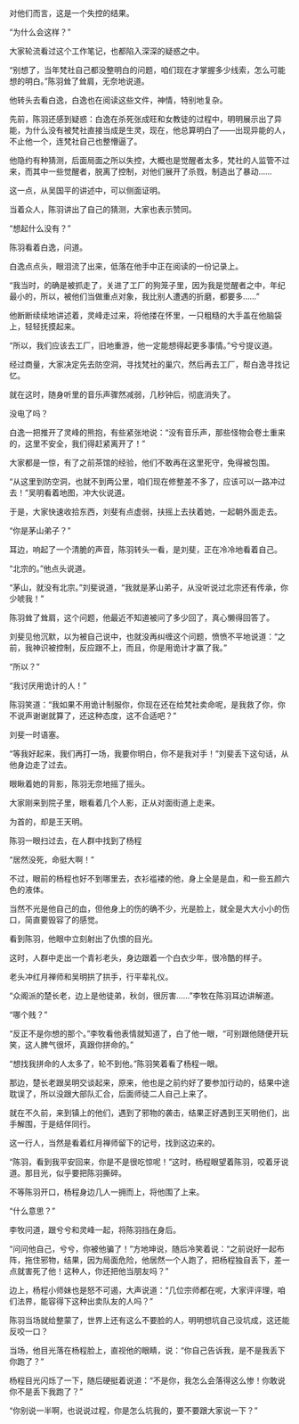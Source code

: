 对他们而言，这是一个失控的结果。

“为什么会这样？”

大家轮流看过这个工作笔记，也都陷入深深的疑惑之中。

“别想了，当年梵社自己都没整明白的问题，咱们现在才掌握多少线索，怎么可能想的明白。”陈羽耸了耸肩，无奈地说道。

他转头去看白逸，白逸也在阅读这些文件，神情，特别地复杂。

先前，陈羽还感到疑惑：白逸在杀死张成旺和女教徒的过程中，明明展示出了异能，为什么没有被梵社直接当成是生灵，现在，他总算明白了——出现异能的人，不止他一个，连梵社自己也整懵逼了。

他隐约有种猜测，后面局面之所以失控，大概也是觉醒者太多，梵社的人监管不过来，而其中一些觉醒者，脱离了控制，对他们展开了杀戮，制造出了暴动……

这一点，从吴国平的讲述中，可以侧面证明。

当着众人，陈羽讲出了自己的猜测，大家也表示赞同。

“想起什么没有？”

陈羽看着白逸，问道。

白逸点点头，眼泪流了出来，低落在他手中正在阅读的一份记录上。

“我当时，的确是被抓走了，关进了工厂的狗笼子里，因为我是觉醒者之中，年纪最小的，所以，被他们当做重点对象，我比别人遭遇的折磨，都要多……”

他断断续续地讲述着，灵峰走过来，将他搂在怀里，一只粗糙的大手盖在他脑袋上，轻轻抚摸起来。

“所以，我们应该去工厂，旧地重游，他一定能想得起更多事情。”兮兮提议道。

经过商量，大家决定先去防空洞，寻找梵社的巢穴，然后再去工厂，帮白逸寻找记忆。

就在这时，随身听里的音乐声骤然减弱，几秒钟后，彻底消失了。

没电了吗？

白逸一把推开了灵峰的熊抱，有些紧张地说：“没有音乐声，那些怪物会卷土重来的，这里不安全，我们得赶紧离开了！”

大家都是一惊，有了之前茶馆的经验，他们不敢再在这里死守，免得被包围。

“从这里到防空洞，也就不到两公里，咱们现在修整差不多了，应该可以一路冲过去！”吴明看着地图，冲大伙说道。

于是，大家快速收拾东西，刘斐有点虚弱，扶摇上去扶着她，一起朝外面走去。

“你是茅山弟子？”

耳边，响起了一个清脆的声音，陈羽转头一看，是刘斐，正在冷冷地看着自己。

“北宗的。”他点头说道。

“茅山，就没有北宗。”刘斐说道，“我就是茅山弟子，从没听说过北宗还有传承，你少唬我！”

陈羽耸了耸肩，这个问题，他最近不知道被问了多少回了，真心懒得回答了。

刘斐见他沉默，以为被自己说中，也就没再纠缠这个问题，愤愤不平地说道：“之前，我神识被控制，反应跟不上，而且，你是用诡计才赢了我。”

“所以？”

“我讨厌用诡计的人！”

陈羽笑道：“我如果不用诡计制服你，你现在还在给梵社卖命呢，是我救了你，你不说声谢谢就算了，还这种态度，这不合适吧？”

刘斐一时语塞。

“等我好起来，我们再打一场，我要你明白，你不是我对手！”刘斐丢下这句话，从他身边走了过去。

眼瞅着她的背影，陈羽无奈地摇了摇头。

大家刚来到院子里，眼看着几个人影，正从对面街道上走来。

为首的，却是王天明。

陈羽一眼扫过去，在人群中找到了杨程

“居然没死，命挺大啊！”

不过，眼前的杨程也好不到哪里去，衣衫褴褛的他，身上全是是血，和一些五颜六色的液体。

当然不光是他自己的血，但他身上的伤的确不少，光是脸上，就全是大大小小的伤口，简直要毁容了的感觉。

看到陈羽，他眼中立刻射出了仇恨的目光。

这时，人群中走出一个青衫老头，身边跟着一个白衣少年，很冷酷的样子。

老头冲红月禅师和吴明拱了拱手，行平辈礼仪。

“众阁派的楚长老，边上是他徒弟，秋剑，很厉害……”李牧在陈羽耳边讲解道。

“哪个贱？”

“反正不是你想的那个。”李牧看他表情就知道了，白了他一眼，“可别跟他随便开玩笑，这人脾气很坏，真跟你拼命的。”

“想找我拼命的人太多了，轮不到他。”陈羽笑着看了杨程一眼。

那边，楚长老跟吴明交谈起来，原来，他也是之前约好了要参加行动的，结果中途耽误了，所以没跟大部队汇合，后面师徒二人自己上来了。

就在不久前，来到镇上的他们，遇到了邪物的袭击，结果正好遇到王天明他们，出手解围，于是结伴同行。

这一行人，当然是看着红月禅师留下的记号，找到这边来的。

“陈羽，看到我平安回来，你是不是很吃惊呢！”这时，杨程眼望着陈羽，咬着牙说道。那目光，似乎要把陈羽撕碎。

不等陈羽开口，杨程身边几人一拥而上，将他围了上来。

“什么意思？”

李牧问道，跟兮兮和灵峰一起，将陈羽挡在身后。

“问问他自己，兮兮，你被他骗了！”方地坤说，随后冷笑着说：“之前说好一起布阵，拖住邪物，结果，因为局面危险，他居然一个人跑了，把杨程独自丢下，差一点就害死了他！这种人，你还把他当朋友吗？”

边上，杨程小师妹也是怒不可遏，大声说道：“几位宗师都在呢，大家评评理，咱们法界，能容得下这种出卖队友的人吗？”

陈羽当场就给整蒙了，世界上还有这么不要脸的人，明明想坑自己没坑成，这还能反咬一口？

当场，他目光落在杨程脸上，直视他的眼睛，说：“你自己告诉我，是不是我丢下你跑了？”

杨程目光闪烁了一下，随后硬挺着说道：“不是你，我怎么会落得这么惨！你敢说你不是丢下我跑了？”

“你别说一半啊，也说说过程，你是怎么坑我的，要不要跟大家说一下？”
